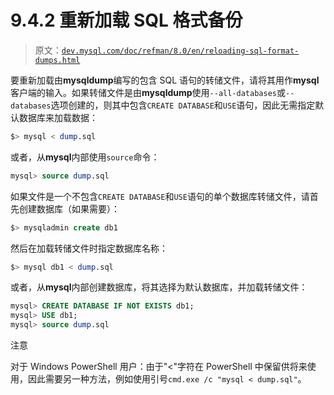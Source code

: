 # 9.4.2 重新加载 SQL 格式备份

> 原文：[`dev.mysql.com/doc/refman/8.0/en/reloading-sql-format-dumps.html`](https://dev.mysql.com/doc/refman/8.0/en/reloading-sql-format-dumps.html)

要重新加载由**mysqldump**编写的包含 SQL 语句的转储文件，请将其用作**mysql**客户端的输入。如果转储文件是由**mysqldump**使用`--all-databases`或`--databases`选项创建的，则其中包含`CREATE DATABASE`和`USE`语句，因此无需指定默认数据库来加载数据：

```sql
$> mysql < dump.sql
```

或者，从**mysql**内部使用`source`命令：

```sql
mysql> source dump.sql
```

如果文件是一个不包含`CREATE DATABASE`和`USE`语句的单个数据库转储文件，请首先创建数据库（如果需要）：

```sql
$> mysqladmin create db1
```

然后在加载转储文件时指定数据库名称：

```sql
$> mysql db1 < dump.sql
```

或者，从**mysql**内部创建数据库，将其选择为默认数据库，并加载转储文件：

```sql
mysql> CREATE DATABASE IF NOT EXISTS db1;
mysql> USE db1;
mysql> source dump.sql
```

注意

对于 Windows PowerShell 用户：由于"<"字符在 PowerShell 中保留供将来使用，因此需要另一种方法，例如使用引号`cmd.exe /c "mysql < dump.sql"`。
